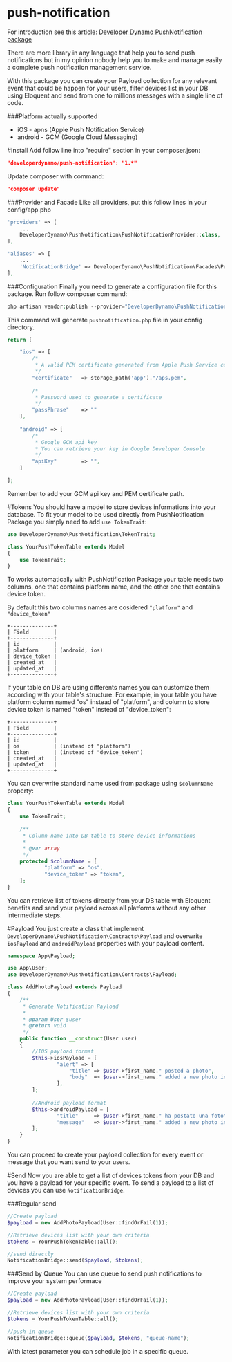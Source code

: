 # push-notification
For introduction see this article: [Developer Dynamo PushNotification package](http://developerdynamo.it/2016/05/01/super-powerfull-laravel-pushnotification-package/)

There are more library in any language that help you to send push notifications but in my opinion nobody help you to make and manage easily a complete push notification management service.

With this package you can create your Payload collection for any relevant event that could be happen for your users, filter devices list in your DB using Eloquent and send from one to millions messages with a single line of code.

###Platform actually supported
- iOS - apns (Apple Push Notification Service)
- android - GCM (Google Cloud Messaging)

#Install
Add follow line into "require" section in your composer.json:

```json
"developerdynamo/push-notification": "1.*"
```

Update composer with command:

```json
"composer update"
```

###Provider and Facade
Like all providers, put this follow lines in your config/app.php

```php
'providers' => [
	...
	DeveloperDynamo\PushNotification\PushNotificationProvider::class,
],
```

```php
'aliases' => [
	...
	'NotificationBridge' => DeveloperDynamo\PushNotification\Facades\PushNotificationBridge::class,
],
```

###Configuration
Finally you need to generate a configuration file for this package.
Run follow composer command:

```php
php artisan vendor:publish --provider="DeveloperDynamo\PushNotification\PushNotificationProvider"
```

This command will generate `pushnotification.php` file in your config directory.
```php
return [

    "ios" => [
    	/*
    	 * A valid PEM certificate generated from Apple Push Service certificate
    	 */
        "certificate" 	=> storage_path('app')."/aps.pem",
    		
    	/*
    	 * Password used to generate a certificate
    	 */
        "passPhrase"  	=> ""
    ],
	
    "android" => [
    	/*
    	 * Google GCM api key
    	 * You can retrieve your key in Google Developer Console
    	 */
        "apiKey"      	=> "",
    ]

];
```
Remember to add your GCM api key and PEM certificate path.

#Tokens
You should have a model to store devices informations into your database. To fit your model to be used directly from PushNotification Package you simply need to add `use TokenTrait`:

```php
use DeveloperDynamo\PushNotification\TokenTrait;

class YourPushTokenTable extends Model
{
    use TokenTrait;
}
```

To works automatically with PushNotification Package your table needs two columns, one that contains platform name, and the other one that contains device token.

By default this two columns names are cosidered `"platform"` and `"device_token"`

```
+--------------+
| Field        |
+--------------+
| id           |
| platform     | (android, ios)
| device_token |
| created_at   |
| updated_at   |
+--------------+
```

If your table on DB are using differents names you can customize them according with your table's structure. 
For example, in your table you have platform column named "os" instead of "platform", and column to store device token is named "token" instead of "device_token":

```
+--------------+
| Field        |
+--------------+
| id           |
| os           | (instead of "platform")
| token        | (instead of "device_token")
| created_at   |
| updated_at   |
+--------------+
```

You can overwrite standard name used from package using `$columnName` property:

```php
class YourPushTokenTable extends Model
{
    use TokenTrait;
    
    /**
	 * Column name into DB table to store device informations
	 * 
	 * @var array
	 */
	protected $columnName = [
			"platform" => "os",
			"device_token" => "token",
	];
}
```

You can retrieve list of tokens directly from your DB table with Eloquent benefits and send your payload across all platforms without any other intermediate steps.

#Payload
You just create a class that implement `DeveloperDynamo\PushNotification\Contracts\Payload` and overwrite `iosPayload` and `androidPayload` properties with your payload content.

```php
namespace App\Payload;

use App\User;
use DeveloperDynamo\PushNotification\Contracts\Payload;

class AddPhotoPayload extends Payload
{
	/**
	 * Generate Notification Payload
	 *
	 * @param User $user
	 * @return void
	 */
	public function __construct(User user)
	{
		//IOS payload format	
		$this->iosPayload = [
				"alert" => [
					"title" => $user->first_name." posted a photo",
					"body" 	=> $user->first_name." added a new photo in her gallery",
				],
		];
		
		//Android payload format
		$this->androidPayload = [
				"title" 	=> $user->first_name." ha postato una foto",
				"message" 	=> $user->first_name." added a new photo in her gallery",
		];
	}
}
```
You can proceed to create your payload collection for every event or message that you want send to your users.

#Send
Now you are able to get a list of devices tokens from your DB and you have a payload for your specific event.
To send a payload to a list of devices you can use `NotificationBridge`.

###Regular send
```php
//Create payload
$payload = new AddPhotoPayload(User::findOrFail(1));

//Retrieve devices list with your own criteria
$tokens = YourPushTokenTable::all();

//send directly
NotificationBridge::send($payload, $tokens);
```

###Send by Queue 
You can use queue to send push notifications to improve your system performace

```php
//Create payload
$payload = new AddPhotoPayload(User::findOrFail(1));

//Retrieve devices list with your own criteria
$tokens = YourPushTokenTable::all();

//push in queue
NotificationBridge::queue($payload, $tokens, "queue-name");
```

With latest parameter you can schedule job in a specific queue. 

